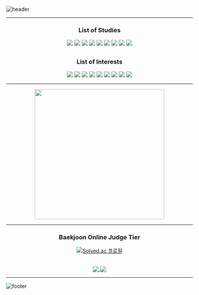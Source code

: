 ![header](https://capsule-render.vercel.app/api?type=waving&color=0:000000,100:000080&height=170&section=header&text=okorion&&fontColor=ffffff&fontSize=30&fontAlign=85&fontAlignY=35&animation=twinkling)



<div align="center">
 <hr></hr>
 <h3> List of Studies </h3> 
  <img src="https://img.shields.io/badge/Git-F05032?style=flat&logo=git&logoColor=white">
  <img src="https://img.shields.io/badge/Python-3776AB?style=flat&logo=python&logoColor=white"> 
  <img src="https://img.shields.io/badge/HTML5-E34F26?style=flat&logo=html5&logoColor=white"> 
  <img src="https://img.shields.io/badge/CSS3-1572B6?style=flat&logo=css3&logoColor=white">
  <img src="https://img.shields.io/badge/JavaScript-F7DF1E?style=flat&logo=javascript&logoColor=black"> 
  <img src="https://img.shields.io/badge/React-black?style=flat&logo=react&logoColor=61DAFB">
  <img src="https://img.shields.io/badge/JAVA-white?style=flat&logo=java&logoColor=61DAFB"> 
  <img src="https://img.shields.io/badge/Spring-6DB33F?style=flat&logo=spring&logoColor=white">
  <img src="https://img.shields.io/badge/TypeScript-white?style=flat&logo=TypeScript&logoColor=3178C6">
  
  <br>

  <h2></h2>
  
  <h3> List of Interests </h3> 
 
  <img src="https://img.shields.io/badge/Vue.js-4FC08D?style=flat&logo=vue.js&logoColor=white">
  <img src="https://img.shields.io/badge/Bootstrap-7952B3?style=flat&logo=bootstrap&logoColor=white">
  <img src="https://img.shields.io/badge/Django-092E20?style=flat&logo=django&logoColor=white">
  <img src="https://img.shields.io/badge/C-white?style=flat&logo=C&logoColor=A8B9CC"> 
  <img src="https://img.shields.io/badge/-C++-white?style=flat&logo=C%2B%2B&logoColor=00599C">
  <img src="https://img.shields.io/badge/Unity-FFFFFF?style=flat&logo=Unity&logoColor=black"> 
  <img src="https://img.shields.io/badge/-C%23-white?style=flat&logo=CSharp&logoColor=239120">
  <img src="https://img.shields.io/badge/Three.js-FFFFFF?style=flat&logo=threedotjs&logoColor=black">
  <img src="https://img.shields.io/badge/Svelte-FF3E00?style=flat&logo=svelte&logoColor=white">

</div>

<hr></hr>

<div align="center">
  <img align="center" src="https://user-images.githubusercontent.com/97646070/172463564-96278a30-35fb-408a-9ef5-e6e18c8a4ec7.gif" style="height:350px" />
</div>


<hr></hr>
<div align="center">
<h3>Baekjoon Online Judge Tier</h3>
 
[![Solved.ac
프로필](http://mazassumnida.wtf/api/v2/generate_badge?boj=orion0)](https://solved.ac/orion0)
 
</div>

  <h2></h2> 
 
 <div align="center">
  <a href="https://github.com/okorion">
    <img align="center" src="https://github-readme-stats.vercel.app/api/top-langs/?username=okorion" />
  </a>
  <a href="https://github.com/okorion">
    <img align="center" src="https://github-readme-stats.vercel.app/api?username=okorion" />
  </a>
 </div>

<hr></hr>   
  
![footer](https://capsule-render.vercel.app/api?type=waving&color=0:003458,100:000000&height=170&section=footer&animation=twinkling)


<!--
**okorion/okorion** is a ✨ _special_ ✨ repository because its `README.md` (this file) appears on your GitHub profile.

Here are some ideas to get you started:

- 🔭 I’m currently working on ...
- 🌱 I’m currently learning ...
- 👯 I’m looking to collaborate on ...
- 🤔 I’m looking for help with ...
- 💬 Ask me about ...
- 📫 How to reach me: ...
- 😄 Pronouns: ...
- ⚡ Fun fact: ...
-->
